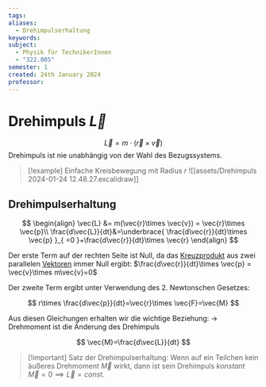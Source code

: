 ```yaml
---
tags: 
aliases:
  - Drehimpulserhaltung
keywords: 
subject:
  - Physik für TechnikerInnen
  - "322.005"
semester: 1
created: 24th January 2024
professor:
---
```

 

# Drehimpuls $\vec{L}$

$$
\vec{L}=m\cdot(\vec{r}\times \vec{v})
$$
Drehimpuls ist nie unabhängig von der Wahl des Bezugssystems.


> [!example] Einfache Kreisbewegung mit Radius $r$
> ![[assets/Drehimpuls 2024-01-24 12.48.27.excalidraw]]

## Drehimpulserhaltung

$$
\begin{align}
\vec{L} &= m(\vec{r}\times \vec{v}) = \vec{r}\times \vec{p}\\
\frac{d\vec{L}}{dt}&=\underbrace{ \frac{d\vec{r}}{dt}\times \vec{p} }_{ =0 }+\frac{d\vec{r}}{dt}\times \vec{r}
\end{align}
$$

Der erste Term auf der rechten Seite ist Null, da das [Kreuzprodukt](../Mathematik/mathe%20(3)/Vektor.md) aus zwei parallelen [Vektoren](../Mathematik/mathe%20(3)/Vektor.md) immer Null ergibt: $\frac{d\vec{r}}{dt}\times \vec{p} = \vec{v}\times m\vec{v}=0$

Der zweite Term ergibt unter Verwendung des 2. Newtonschen Gesetzes:

$$
r\times \frac{d\vec{p}}{dt}=\vec{r}\times \vec{F}=\vec{M}
$$

Aus diesen Gleichungen erhalten wir die wichtige Beziehung: -> Drehmoment ist die Änderung des Drehimpuls

$$
\vec{M}=\frac{d\vec{L}}{dt}
$$

> [!important] Satz der Drehimpulserhaltung:
> Wenn auf ein Teilchen kein äußeres Drehmoment $\vec{M}$ wirkt, dann ist sein Drehimpuls *konstant*
> $\vec{M}=0\implies \vec{L} = const.$

